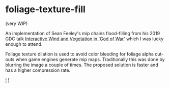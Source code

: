 # foliage-texture-fill
(very WIP)

An implementation of Sean Feeley's mip chains flood-filling from his 2019 GDC talk [Interactive Wind and Vegetation in 'God of War'](https://schedule2019.gdconf.com/session/interactive-wind-and-vegetation-in-god-of-war/860472) which I was lucky enough to attend.

Foliage texture dilation is used to avoid color bleeding for foliage alpha cut-outs when game engines generate mip maps. Traditionally this was done by blurring the image a couple of times. The proposed solution is faster and has a higher compression rate.

[!](test1.jpg)
[!](test2.jpg)
